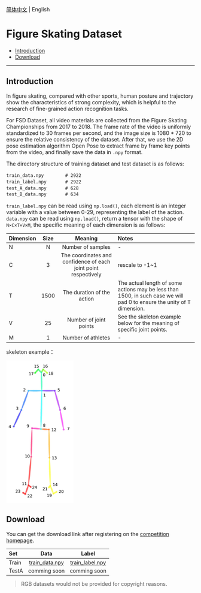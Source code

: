 [简体中文](../../zh-CN/dataset/fsd.md) | English

# Figure Skating Dataset

- [Introduction](#Introduction)
- [Download](#Download)

---


## Introduction

In figure skating, compared with other sports, human posture and trajectory show the characteristics of strong complexity, which is helpful to the research of fine-grained action recognition tasks.

For FSD Dataset, all video materials are collected from the Figure Skating Championships from 2017 to 2018. The frame rate of the video is uniformly standardized to 30 frames per second, and the image size is 1080 * 720 to ensure the relative consistency of the dataset. After that, we use the 2D pose estimation algorithm Open Pose to extract frame by frame key points from the video, and finally save the data in `.npy` format.

The directory structure of training dataset and test dataset is as follows:

```txt
train_data.npy        # 2922
train_label.npy       # 2922
test_A_data.npy       # 628
test_B_data.npy       # 634
```

`train_label.npy` can be read using `np.load()`, each element is an integer variable with a value between 0-29, representing the label of the action. `data.npy` can be read using `np.load()`, return a tensor with the shape of `N×C×T×V×M`, the specific meaning of each dimension is as follows:

| Dimension | Size | Meaning	| Notes |
| :---- | :----: | :----: | :---- |
| N	| N	| Number of samples | - |
| C | 3	| The coordinates and confidence of each joint point respectively |	rescale to -1~1 |
| T	| 1500 |	 The duration of the action	| The actual length of some actions may be less than 1500, in such case we will pad 0 to ensure the unity of T dimension. |
| V |	25 | Number of joint points |	See the skeleton example below for the meaning of specific joint points. |
| M |	1	|  Number of athletes	| - |


skeleton example：

<div align="left">
  <img src="../../images/skeleton_example.png" width="180px"/><br>
</div>



## Download

You can get the download link after registering on the [competition homepage](https://www.datafountain.cn/competitions/519).

| Set | Data | Label	| 
| :---- | :----: | :----: | 
| Train	| [train_data.npy](https://videotag.bj.bcebos.com/Data/FSD_train_data.npy)	| [train_label.npy](https://videotag.bj.bcebos.com/Data/FSD_train_label.npy) |
| TestA	| comming soon	| comming soon |


> RGB datasets would not be provided for copyright reasons.
